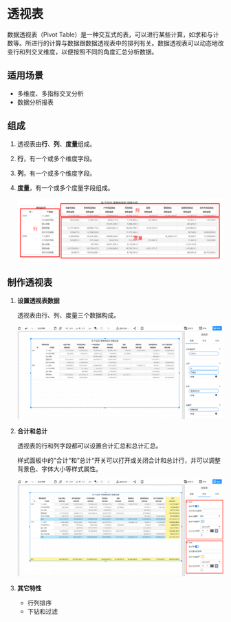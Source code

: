 # 透视表

数据透视表（Pivot Table）是一种交互式的表，可以进行某些计算，如求和与计数等。所进行的计算与数据跟数据透视表中的排列有关。数据透视表可以动态地改变行和列交叉维度，以便按照不同的角度汇总分析数据。

## 适用场景

- 多维度、多指标交叉分析
- 数据分析报表

## 组成

1. 透视表由**行**、**列**、**度量**组成。

2. **行**，有一个或多个维度字段。

3. **列**，有一个或多个维度字段。

4. **度量**，有一个或多个度量字段组成。

   ![image-20230127160451976](../../../static/img/datafor/visualizer/image-20230127160451976.png)

## 制作透视表

1. **设置透视表数据**

   透视表由行、列、度量三个数据构成。

   ![image-20230127160630914](../../../static/img/datafor/visualizer/image-20230127160630914.png)

2. **合计和总计**

   透视表的行和列字段都可以设置合计汇总和总计汇总。

   样式面板中的”合计“和”总计“开关可以打开或关闭合计和总计行，并可以调整背景色、字体大小等样式属性。

   ![image-20230127160913520](../../../static/img/datafor/visualizer/image-20230127160913520.png)

3. **其它特性**

   - 行列排序
   - 下钻和过滤
